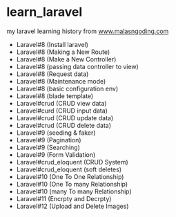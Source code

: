 # learn_laravel
my laravel learning history from www.malasngoding.com

- Laravel#8 (Install laravel)
- Laravel#8 (Making a New Route)
- Laravel#8 (Make a New Controller)
- Laravel#8 (passing data controller to view)
- Laravel#8 (Request data)
- Laravel#8 (Maintenance mode)
- Laravel#8 (basic configuration env)
- Laravel#8 (blade template)
- Laravel#crud (CRUD view data)
- Laravel#curd (CRUD input data)
- Laravel#crud (CRUD update data)
- Laravel#crud (CRUD delete data)
- Laravel#9 (seeding & faker)
- Laravel#9 (Pagination)
- Laravel#9 (Searching)
- Laravel#9 (Form Validation)
- Laravel#crud_eloquent (CRUD System)
- Laravel#crud_eloquent (soft deletes)
- Laravel#10 (One To One Relationship)
- Laravel#10 (One To many Relationship)
- Laravel#10 (many To many Relationship)
- Laravel#11 (Encrpty and Decrpty)
- Laravel#12 (Upload and Delete Images)
